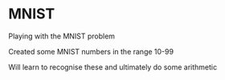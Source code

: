 # MNIST
Playing with the MNIST problem

Created some MNIST numbers in the range 10-99

Will learn to recognise these and ultimately do some arithmetic
